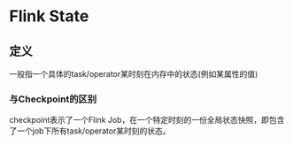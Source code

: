 # Flink State

## 定义

一般指一个具体的task/operator某时刻在内存中的状态(例如某属性的值)

### 与Checkpoint的区别

checkpoint表示了一个Flink Job，在一个特定时刻的一份全局状态快照，即包含了一个job下所有task/operator某时刻的状态。